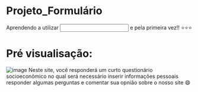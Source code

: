 # Projeto_Formulário
Aprendendo a utilizar <input> e <label> pela primeira vez!! ⭐⭐⭐

# Pré visualisação:
![image](https://github.com/1sadora08/Projeto_Formulario/assets/162151148/7d1ebf35-f6ea-40ba-8861-05397026ca91)
Neste site, você responderá um curto questionário socioeconômico no qual será necessário inserir informações pessoais responder algumas perguntas e comentar sua opnião sobre o nosso site 😄
